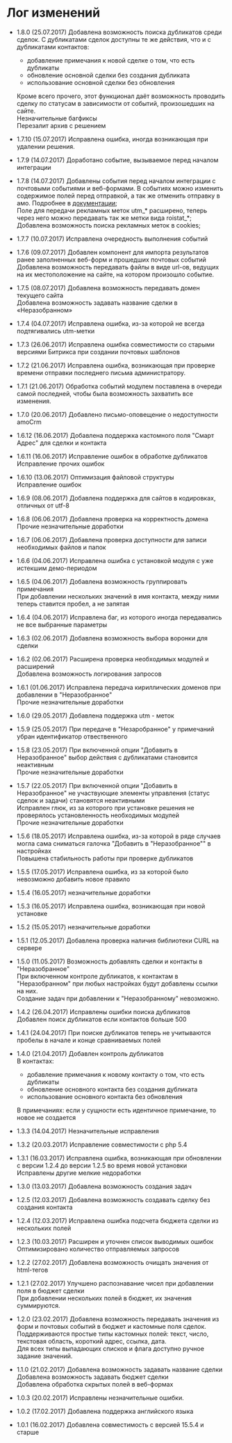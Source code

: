 # Лог изменений

* 1.8.0 (25.07.2017) Добавлена возможность поиска дубликатов среди сделок. С дубликатами сделок доступны те же действия, что и с дубликатами контактов:
    * добавление примечания к новой сделке о том, что есть дубликаты
    * обновление основной сделки без создания дубликата
    * использование основной сделки без обновления
    
    Кроме всего прочего, этот функционал даёт возможность проводить сделку по статусам в зависимости от событий, произошедших на сайте.<br>
    Незначительные багфиксы<br>
    Перезалит архив с решением
* 1.7.10 (15.07.2017) Исправлена ошибка, иногда возникающая при удалении решения.
* 1.7.9 (14.07.2017) Доработано событие, вызываемое перед началом интеграции
* 1.7.8 (14.07.2017) Добавлены события перед началом интеграции с почтовыми событиями и веб-формами. В событиях можно изменить содержимое полей перед отправкой, а так же отменить отправку в амо. Подробнее в [документации](./events.md);<br>
Поле для передачи рекламных меток utm_* расширено, теперь через него можно передавать так же метки вида roistat_*;<br>
Добавлена возможность поиска рекламных меток в cookies;
* 1.7.7 (10.07.2017) Исправлена очередность выполнения событий
* 1.7.6 (09.07.2017) Добавлен компонент для импорта результатов ранее заполненных веб-форм и прошедших почтовых событий<br>
Добавлена возможность передавать файлы в виде url-ов, ведущих на их местоположение на сайте, на котором произошло событие.
* 1.7.5 (08.07.2017) Добавлена возможность передавать домен текущего сайта<br>
Добавлена возможность задавать название сделки в «Неразобранном»
* 1.7.4 (04.07.2017) Исправлена ошибка, из-за которой не всегда подтягивались utm-метки
* 1.7.3 (26.06.2017) Исправлена ошибка совместимости со старыми версиями Битрикса при создании почтовых шаблонов
* 1.7.2 (21.06.2017) Исправлена ошибка, возникающая при проверке времени отправки последнего письма администратору.
* 1.7.1 (21.06.2017) Обработка событий модулем поставлена в очереди самой последней, чтобы была возможность захватить все изменения.
* 1.7.0 (20.06.2017) Добавлено письмо-оповещение о недоступности amoCrm
* 1.6.12 (16.06.2017) Добавлена поддержка кастомного поля "Смарт Адрес" для сделки и контакта
* 1.6.11 (16.06.2017) Исправление ошибок в обработке дубликатов<br>
Исправление прочих ошибок
* 1.6.10 (13.06.2017) Оптимизация файловой структуры<br>
Исправление ошибок
* 1.6.9 (08.06.2017) Добавлена поддержка для сайтов в кодировках, отличных от utf-8
* 1.6.8 (06.06.2017) Добавлена проверка на корректность домена<br>
Прочие незначительные доработки
* 1.6.7 (06.06.2017) Добавлена проверка доступности для записи необходимых файлов и папок
* 1.6.6 (04.06.2017) Исправлена ошибка с установкой модуля с уже истекшим демо-периодом
* 1.6.5 (04.06.2017) Добавлена возможность группировать примечания<br>
При добавлении нескольких значений в имя контакта, между ними теперь ставится пробел, а не запятая
* 1.6.4 (04.06.2017) Исправлена баг, из которого иногда передавались не все выбранные параметры
* 1.6.3 (02.06.2017) Добавлена возможность выбора воронки для сделки
* 1.6.2 (02.06.2017) Расширена проверка необходимых модулей и расширений<br>
Добавлена возможность логирования запросов
* 1.6.1 (01.06.2017) Исправлена передача кириллических доменов при добавлении в "Неразобранное"<br>
Прочие незначительные доработки
* 1.6.0 (29.05.2017) Добавлена поддержка utm - меток
* 1.5.9 (25.05.2017) При передаче в "Незаробранное" у примечаний убран идентификатор отвественного
* 1.5.8 (23.05.2017) При включенной опции "Добавить в Неразобранное" выбор действия с дубликатами становится неактивным<br>
Прочие незначительные доработки
* 1.5.7 (22.05.2017) При включенной опции "Добавить в Неразобранное" не участвующие элементы управления (статус сделок и задачи) становятся неактивными<br>
Исправлен глюк, из за которого при установке решения не проверялось установленность необходимых модулей<br>
Прочие незначительные доработки
* 1.5.6 (18.05.2017) Исправлена ошибка, из-за которой в ряде случаев могла сама сниматься галочка "Добавить в "Неразобранное"" в настройках<br>
Повышена стабильность работы при проверке дубликатов
* 1.5.5 (17.05.2017) Исправлена ошибка, из за которой было невозможно добавить новое правило
* 1.5.4 (16.05.2017) незначительные доработки
* 1.5.3 (16.05.2017) Исправлена ошибка, возникающая при новой установке
* 1.5.2 (15.05.2017) незначительные доработки
* 1.5.1 (12.05.2017) Добавлена проверка наличия библиотеки CURL на сервере
* 1.5.0 (11.05.2017) Возможность добавлять сделки и контакты в "Неразобранное"<br>
При включенном контроле дубликатов, к контактам в "Неразобранном" при любых настройках будут добавлены ссылки на них.<br>
Создание задач при добавлении к "Неразобранному" невозможно.<br>
* 1.4.2 (26.04.2017) Исправлены ошибки поиска дубликатов<br>
Добавлен поиск дубликатов если контактов больше 500
* 1.4.1 (24.04.2017) При поиске дубликатов теперь не учитываются пробелы в начале и конце сравниваемых полей
* 1.4.0 (21.04.2017) Добавлен контроль дубликатов<br>
В контактах:<br>
    * добавление примечания к новому контакту о том, что есть дубликаты
    * обновление основного контакта без создания дубликата
    * использование основного контакта без обновления

    В примечаниях: если у сущности есть идентичное примечание, то новое не создается
* 1.3.3 (14.04.2017) Незначительные исправления
* 1.3.2 (20.03.2017) Исправление совместимости с php 5.4
* 1.3.1 (16.03.2017) Исправлена ошибка, возникающая при обновлении с версии 1.2.4 до версии 1.2.5 во время новой установки<br>
Исправлены другие мелкие недоработки
* 1.3.0 (13.03.2017) Добавлена возможность создания задач
* 1.2.5 (12.03.2017) Добавлена возможность создавать сделку без создания контакта
* 1.2.4 (12.03.2017) Исправлена ошибка подсчета бюджета сделки из нескольких полей
* 1.2.3 (10.03.2017) Расширен и уточнен список выводимых ошибок<br>
Оптимизировано количество отправляемых запросов
* 1.2.2 (27.02.2017) Добавлена возможность очищать значения от html-тегов
* 1.2.1 (27.02.2017) Улучшено распознавание чисел при добавлении поля в бюджет сделки<br>
При добавлении нескольких полей в бюджет, их значения суммируются.
* 1.2.0 (23.02.2017) Добавлена возможность передавать значения из форм и почтовых событий в бюджет и кастомные поля сделок. Поддерживаются простые типы кастомных полей: текст, число, текстовая область, короткий адрес, ссылка, дата.<br>
Для всех типы выпадающих списков и флага доступно ручное задание значений.
* 1.1.0 (21.02.2017) Добавлена возможность задавать название сделки<br>
Добавлена возможность задавать бюджет сделки<br>
Добавлена обработка скрытых полей в веб-формах
* 1.0.3 (20.02.2017) Исправлены незначительные ошибки.
* 1.0.2 (17.02.2017) Добавлена поддержка английского языка
* 1.0.1 (16.02.2017) Добавлена совместимость с версией 15.5.4 и старше